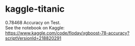 # kaggle-titanic

0.78468 Accuracy on Test.  
See the notebook on Kaggle:  
https://www.kaggle.com/code/floday/xgboost-78-accuracy?scriptVersionId=218820291

